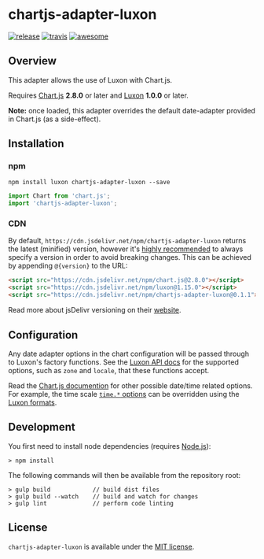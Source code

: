 # chartjs-adapter-luxon

[![release](https://img.shields.io/github/release/chartjs/chartjs-adapter-luxon.svg?style=flat-square&maxAge=600)](https://github.com/chartjs/chartjs-adapter-luxon/releases/latest) [![travis](https://img.shields.io/travis/chartjs/chartjs-adapter-luxon.svg?style=flat-square&maxAge=60)](https://travis-ci.org/chartjs/chartjs-adapter-luxon) [![awesome](https://awesome.re/badge-flat2.svg)](https://github.com/chartjs/awesome)

## Overview

This adapter allows the use of Luxon with Chart.js.

Requires [Chart.js](https://github.com/chartjs/Chart.js/releases) **2.8.0** or later and [Luxon](https://moment.github.io/luxon/) **1.0.0** or later.

**Note:** once loaded, this adapter overrides the default date-adapter provided in Chart.js (as a side-effect).

## Installation

### npm

```
npm install luxon chartjs-adapter-luxon --save
```

```javascript
import Chart from 'chart.js';
import 'chartjs-adapter-luxon';
```

### CDN

By default, `https://cdn.jsdelivr.net/npm/chartjs-adapter-luxon` returns the latest (minified) version, however it's [highly recommended](https://www.jsdelivr.com/features) to always specify a version in order to avoid breaking changes. This can be achieved by appending `@{version}` to the URL:

```html
<script src="https://cdn.jsdelivr.net/npm/chart.js@2.8.0"></script>
<script src="https://cdn.jsdelivr.net/npm/luxon@1.15.0"></script>
<script src="https://cdn.jsdelivr.net/npm/chartjs-adapter-luxon@0.1.1"></script>
```

Read more about jsDelivr versioning on their [website](http://www.jsdelivr.com/).

## Configuration

Any date adapter options in the chart configuration will be passed through to Luxon's factory functions. See the [Luxon API docs](https://moment.github.io/luxon/docs/class/src/datetime.js~DateTime.html#static-method-fromMillis) for the supported options, such as `zone` and `locale`, that these functions accept.

Read the [Chart.js documention](https://www.chartjs.org/docs/latest) for other possible date/time related options. For example, the time scale [`time.*` options](https://www.chartjs.org/docs/latest/axes/cartesian/time.html#configuration-options) can be overridden using the [Luxon formats](https://moment.github.io/luxon/docs/manual/formatting.html).

## Development

You first need to install node dependencies (requires [Node.js](https://nodejs.org/)):

```
> npm install
```

The following commands will then be available from the repository root:

```
> gulp build            // build dist files
> gulp build --watch    // build and watch for changes
> gulp lint             // perform code linting
```

## License

`chartjs-adapter-luxon` is available under the [MIT license](LICENSE.md).
